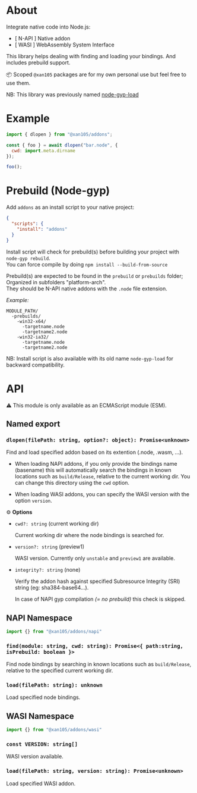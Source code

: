 About
=====

Integrate native code into Node.js:

- [ N-API ] Native addon
- [ WASI ] WebAssembly System Interface

This library helps dealing with finding and loading your bindings. And includes prebuild support.

📦 Scoped `@xan105` packages are for my own personal use but feel free to use them.

NB: This library was previously named [node-gyp-load](https://www.npmjs.com/package/node-gyp-load)

Example
=======

```js
import { dlopen } from "@xan105/addons";

const { foo } = await dlopen("bar.node", {
  cwd: import.meta.dirname
});

foo();
```

Prebuild (Node-gyp)
===================

Add `addons` as an install script to your native project:

```json
{
  "scripts": {
    "install": "addons"
  }
}
```

Install script will check for prebuild(s) before building your project with `node-gyp rebuild`.<br />
You can force compile by doing `npm install --build-from-source`

Prebuild(s) are expected to be found in the `prebuild` or `prebuilds` folder;<br />
Organized in subfolders "platform-arch".<br />
They should be N-API native addons with the `.node` file extension.

_Example:_
```
MODULE_PATH/
  -prebuilds/
    -win32-x64/
      -targetname.node
      -targetname2.node
    -win32-ia32/
      -targetname.node
      -targetname2.node
```

NB: Install script is also available with its old name `node-gyp-load` for backward compatibility.

API
===

⚠️ This module is only available as an ECMAScript module (ESM).<br />

## Named export

### `dlopen(filePath: string, option?: object): Promise<unknown>`

Find and load specified addon based on its extention (.node, .wasm, ...).

- When loading NAPI addons, if you only provide the bindings name (basename) this will automatically search the bindings in known locations such as `build/Release`, relative to the current working dir. You can change this directory using the `cwd` option.

- When loading WASI addons, you can specify the WASI version with the option `version`.

⚙️ **Options**

+ `cwd?: string` (current working dir)

  Current working dir where the node bindings is searched for.

+ `version?: string` (preview1)

  WASI version. Currently only `unstable` and `preview1` are available.

+ `integrity?: string` (none)

  Verify the addon hash against specified Subresource Integrity (SRI) string (eg: sha384-base64...).
  
  In case of NAPI gyp compilation _(= no prebuild)_ this check is skipped.

## NAPI Namespace

```js
import {} from "@xan105/addons/napi"
```

### `find(module: string, cwd: string): Promise<{ path:string, isPrebuild: boolean }>`

Find node bindings by searching in known locations such as `build/Release`, relative to the specified current working dir.

### `load(filePath: string): unknown`

Load specified node bindings.

## WASI Namespace

```js
import {} from "@xan105/addons/wasi"
```

### `const VERSION: string[]`

WASI version available.

### `load(filePath: string, version: string): Promise<unknown>`

Load specified WASI addon.
